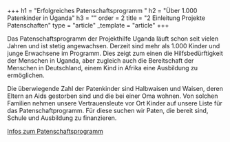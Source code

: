 +++
h1 = "Erfolgreiches Patenschaftsprogramm "
h2 = "Über 1.000 Patenkinder in Uganda"
h3 = ""
order = 2
title = "2 Einleitung Projekte Patenschaften"
type = "article"
_template = "article"
+++

Das Patenschaftsprogramm der Projekthilfe Uganda läuft schon seit vielen Jahren und ist stetig angewachsen. Derzeit sind mehr als 1.000 Kinder und junge Erwachsene im Programm. Dies zeigt zum einen die Hilfsbedürftigkeit der Menschen in Uganda, aber zugleich auch die Bereitschaft der Menschen in Deutschland, einem Kind in Afrika eine Ausbildung zu ermöglichen.

Die überwiegende Zahl der Patenkinder sind Halbwaisen und Waisen, deren Eltern an Aids gestorben sind und die bei einer Oma wohnen. Von solchen Familien nehmen unsere Vertrauensleute vor Ort Kinder auf unsere Liste für das Patenschaftprogramm. Für diese suchen wir Paten, die bereit sind, Schule und Ausbildung zu finanzieren.

[Infos zum Patenschaftsprogramm](/helfen/patenschaft "Link Patenschaft")
